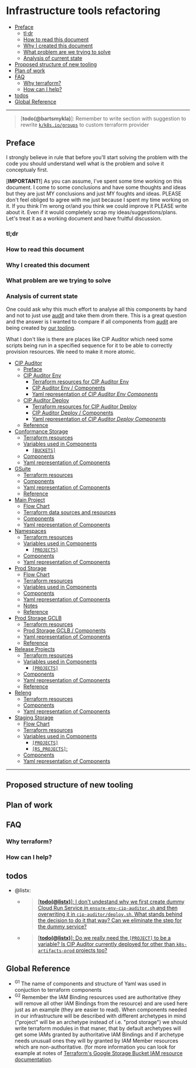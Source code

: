 # Infrastructure tools refactoring <!-- omit in toc -->

- [Preface](#preface)
  - [tl;dr](#tldr)
  - [How to read this document](#how-to-read-this-document)
  - [Why I created this document](#why-i-created-this-document)
  - [What problem are we trying to solve](#what-problem-are-we-trying-to-solve)
  - [Analysis of current state](#analysis-of-current-state)
- [Proposed structure of new tooling](#proposed-structure-of-new-tooling)
- [Plan of work](#plan-of-work)
- [FAQ](#faq)
  - [Why terraform?](#why-terraform)
  - [How can I help?](#how-can-i-help)
- [todos](#todos)
- [Global Reference](#global-reference)

---

> [**todo(@bartsmykla)**]: Remember to write section with suggestion to rewrite [`k/k8s.io/groups`](https://github.com/kubernetes/k8s.io/tree/9e17cdf48d4e9f343e0a11ecb06247897a81dd84/groups) to custom terraform provider

## Preface

I strongly believe in rule that before you'll start solving the problem with the code you should understand well what is the problem and solve it conceptualy first.

[**IMPORTANT!**] As you can assume, I've spent some time working on this document. I come to some conclusions and have some thoughts and ideas but they are just MY conclusions and just MY foughts and ideas. PLEASE don't feel obliged to agree with me just because I spent my time working on it. If you think I'm wrong or/and you think we could improve it PLEASE write about it. Even if it would completely scrap my ideas/suggestions/plans. Let's treat it as a working document and have fruitful discussion.

### tl;dr

### How to read this document

### Why I created this document

### What problem are we trying to solve

### Analysis of current state

One could ask why this much effort to analyse all this components by hand and not to just use [audit](https://github.com/kubernetes/k8s.io/tree/9e3204a10978dde2f4114940842e0546edfe32ce/audit) and take them drom there. This is a great question and the answer is I wanted to compare if all components from [audit](https://github.com/kubernetes/k8s.io/tree/9e3204a10978dde2f4114940842e0546edfe32ce/audit) are being created by [our tooling](https://github.com/kubernetes/k8s.io/tree/9e3204a10978dde2f4114940842e0546edfe32ce/infra/gcp).

What I don't like is there are places like CIP Auditor which need some scripts being run in a specified sequence for it to be able to correctly provision resources. We need to make it more atomic.

- [CIP Auditor](./cip_auditor)
  - [Preface](./cip_auditor#preface)
  - [CIP Auditor Env](./cip_auditor#cip-auditor-env)
    - [Terraform resources for CIP Auditor Env](./cip_auditor#terraform-resources-for-cip-auditor-env)
    - [CIP Auditor Env / Components](./cip_auditor#cip-auditor-env--components)
    - [Yaml representation of *CIP Auditor Env Components*](./cip_auditor#yaml-representation-of-cip-auditor-env-componentsg1g2)
  - [CIP Auditor Deploy](./cip_auditor#cip-auditor-deploy)
    - [Terraform resources for CIP Auditor Deploy](./cip_auditor#terraform-resources-for-cip-auditor-deploy)
    - [CIP Auditor Deploy / Components](./cip_auditor#cip-auditor-deploy--components)
    - [Yaml representation of *CIP Auditor Deploy Components*](./cip_auditor#yaml-representation-of-cip-auditor-deploy-componentsg1)
  - [Reference](./cip_auditor#reference)
- [Conformance Storage](./conformance_storage)
  - [Terraform resources](./conformance_storage#terraform-resources)
  - [Variables used in Components](./conformance_storage#variables-used-in-components)
    - [`[BUCKETS]`](./conformance_storage#buckets)
  - [Components](./conformance_storage#components)
  - [Yaml representation of Components](./conformance_storage#yaml-representation-of-componentsg1g2)
- [GSuite](./gsuite)
  - [Terraform resources](./gsuite#terraform-resources)
  - [Components](./gsuite#components)
  - [Yaml representation of Components](./gsuite#yaml-representation-of-componentsg1g2)
  - [Reference](./gsuite#reference)
- [Main Project](./main_project)
  - [Flow Chart](./main_project#flow-chart)
  - [Terraform data sources and resources](./main_project#terraform-data-sources-and-resources)
  - [Components](./main_project#components)
  - [Yaml representation of Components](#yaml-representation-of-componentsg1g2)
- [Namespaces](./namespaces)
  - [Terraform resources](./namespaces#terraform-resources)
  - [Variables used in Components](./namespaces#variables-used-in-components)
    - [`[PROJECTS]`](./namespaces#projects)
  - [Components](./namespaces#components)
  - [Yaml representation of Components](./namespaces#yaml-representation-of-componentsg1)
- [Prod Storage](./prod_storage)
  - [Flow Chart](./prod_storage#flow-chart)
  - [Terraform resources](./prod_storage#terraform-resources)
  - [Variables used in Components](./prod_storage#variables-used-in-components)
  - [Components](./prod_storage#components)
  - [Yaml representation of Components](./prod_storage#yaml-representation-of-componentsg1g2)
  - [Notes](./prod_storage#notes)
  - [Reference](./prod_storage#reference)
- [Prod Storage GCLB](./prod_storage_gclb)
  - [Terraform resources](./prod_storage_gclb#terraform-resources)
  - [Prod Storage GCLB / Components](./prod_storage_gclb#prod-storage-gclb--components)
  - [Yaml representation of Components](./prod_storage_gclb#yaml-representation-of-componentsg1g2)
  - [Reference](./prod_storage_gclb#reference)
- [Release Projects](./release_projects)
  - [Terraform resources](./release_projects#terraform-resources)
  - [Variables used in Components](./release_projects#variables-used-in-components)
    - [`[PROJECTS]`](./release_projects#projects)
  - [Components](./release_projects#components)
  - [Yaml representation of Components](./release_projects#yaml-representation-of-componentsg1g2)
  - [Reference](./release_projects#reference)
- [Releng](./releng)
  - [Terraform resources](./releng#terraform-resources)
  - [Components](./releng#components)
  - [Yaml representation of Components](./releng#yaml-representation-of-componentsg1g2)
- [Staging Storage](./staging_storage)
  - [Flow Chart](./staging_storage#flow-chart)
  - [Terraform resources](./staging_storage#terraform-resources)
  - [Variables used in Components](./staging_storage#variables-used-in-components)
    - [`[PROJECTS]`](./staging_storage#projects)
    - [`[RS_PROJECTS]`:](./staging_storage#rs_projects)
  - [Components](./staging_storage#components)
  - [Yaml representation of Components](./staging_storage#yaml-representation-of-componentsg1g2)

---

## Proposed structure of new tooling

## Plan of work

## FAQ

### Why terraform?

### How can I help?

## todos

- @listx:
  - > [[**todo(@listx)**]: I don't undestand why we first create dummy Cloud Run Service in `ensure-env-cip-auditor.sh` and then overwriting it in `cip-auditor/deploy.sh`. What stands behind the decision to do it that way? Can we eliminate the step for the dummy service?](#cip-auditor)
  - > [[**todo(@listx)**]: Do we really need the `[PROJECT]` to be a variable? Is CIP Auditor currently deployed for other than `k8s-artifacts-prod` projects too?](#cip-auditor-deploy)

## Global Reference

- <sup>G1</sup> The name of components and structure of Yaml was used in conjuction to terraform components
- <sup>G2</sup> Remember the IAM Binding resources used are authoritative (they will remove all other IAM Bindings from the resource) and are used here just as an example (they are easier to read). When components needed in our infrastructure will be described with different archetypes in mind ("project" will be an archetype instead of i.e. "prod storage") we should write terraform modules in that maner, that by default archetypes will get some IAMs granted by authoritative IAM Bindings and if archetype needs unusuall ones they will by granted by IAM Member resources which are non-authoritative. (for more information you can look for example at notes of [Terraform's Google Storage Bucket IAM resource documentation](https://www.terraform.io/docs/providers/google/r/storage_bucket_iam.html).
